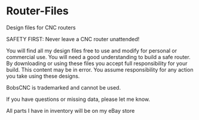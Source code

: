 # Router-Files
Design files for CNC routers

SAFETY FIRST: Never leave a CNC router unattended!  

You will find all my design files free to use and modify for personal or commercial use.  You will need a good understanding to build a safe router. By downloading or using these files you accept full responsibility for your build. This content may be in error. You assume responsibility for any action you take using these designs. 

BobsCNC is trademarked and cannot be used.

If you have questions or missing data, please let me know. 

All parts I have in inventory will be on my eBay store
